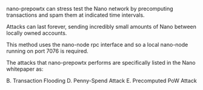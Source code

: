 nano-prepowtx can stress test the Nano network by precomputing transactions and spam them at indicated time intervals.

Attacks can last forever, sending incredibly small amounts of Nano between locally owned accounts.

This method uses the nano-node rpc interface and so a local nano-node running on port 7076 is required.

The attacks that nano-prepowtx performs are specifically listed in the Nano whitepaper as:

B. Transaction Flooding
D. Penny-Spend Attack
E. Precomputed PoW Attack
